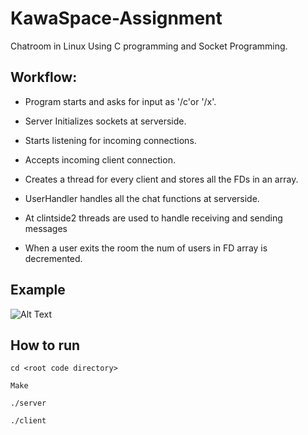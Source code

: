# KawaSpace-Assignment
Chatroom in Linux Using C programming and Socket Programming.



## Workflow:
- Program starts and asks for input as '/c'or '/x'.

- Server Initializes sockets at serverside.

- Starts listening for incoming connections.

- Accepts incoming client connection.

- Creates a thread for every client and stores all the FDs in an array.

- UserHandler handles all the chat functions at serverside.

- At clintside2 threads are used to handle receiving and sending messages

- When a user exits the room the num of users in FD array is decremented.



## Example

![Alt Text](https://media.giphy.com/media/N3LHwLpdF1iJKAtnQr/giphy.gif)





## How to run
``` 
cd <root code directory>

Make 

./server

./client
```
